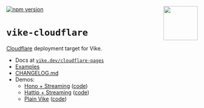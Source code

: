 [<img src="https://vike.dev/vike-readme.svg" align="right" height="90">](https://vike.dev)
[![npm version](https://img.shields.io/npm/v/vike-cloudflare)](https://www.npmjs.com/package/vike-cloudflare)

# `vike-cloudflare`

[Cloudflare](https://pages.cloudflare.com/) deployment target for Vike.

- Docs at [`vike.dev/cloudflare-pages`](https://vike.dev/cloudflare-pages)
- [Examples](https://github.com/vikejs/vike-cloudflare/tree/main/examples)
- [CHANGELOG.md](https://github.com/vikejs/vike-cloudflare/tree/main/CHANGELOG.md)
- Demos:
  - [Hono + Streaming](https://vike-cloudflare-hono-demo.pages.dev/) ([code](https://github.com/vikejs/vike-cloudflare/tree/main/examples/hono-app))
  - [Hattip + Streaming](https://vike-cloudflare-hattip-demo.pages.dev/) ([code](https://github.com/vikejs/vike-cloudflare/tree/main/examples/hattip-app))
  - [Plain Vike](https://vike-cloudflare-vike-demo.pages.dev/) ([code](https://github.com/vikejs/vike-cloudflare/tree/main/examples/vike-app))
